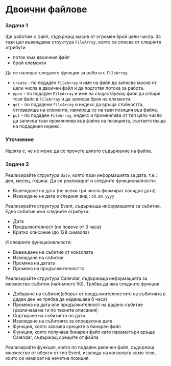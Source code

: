 # Двоични файлове

### Задача 1
Ще работим с файл, съдържащ масив от огромен брой цели числа. За тази цел въвеждаме структура `FileArray`, която се описва от следните атрибути
- поток към двоичния файл
- брой елементи

Да се напишат следните функции за работа с `FileArray`:
- `create` - по подаден `FileArray` и име на файл да записва масив от цели числа в двоичен файл и да подготвя потока за работа.
- `open` - по подаден `FileArray` и име на *съществуващ* файл да отваря този файл в `FileArray` и да записва броя на елементи.
- `get` - по подадени `FileArray` и индекс да връща стойността, отговаряща на елемента, намиращ се на тази позиция във файла.
- `put` - по подаден `FileArray`, индекс и променлива от тип цяло число да записва тази променлива във файла на позицията, съответстваща на подадения индекс.

### Уточнение
Идеята е, че не може да се прочете цялото съдържание на файла. 

### Задача 2
Реализирайте структура `Date`, която пази информацията за дата, т.е.: ден, месец, година. Да се реализират и следните функционалности:
- Въвеждане на дата (не всеки три числа формират валидна
дата)
- Извеждане на дата в следния вид : `dd.mm.yyyy`

Реализирайте структура Event, съдържаща информацията за събитие.
Едно събитие има следните атрибути:
- Дата
- Продължителност (не повече от 3 часа)
- Кратко описание (до 128 символа)

И следните функционалности:
- Въвеждане на събитие от конзолата
- Извеждане на събитие
- Промяна на датата
- Промяна на продължителността

Реализирайте структура Calendar, съдържаща информацията за множество събития (най-много 50). Трябва да има следните функции:
- Добавяне на събитие(сборът от продължителностите на събитията в даден ден не трябва да надвишава 6 часа)
- Промяна на дата или продължителност на дадено събитие (различаваме ги по техните описания)
- Сортиране на събитията по дати
- Извеждане на събитията за определена дата
- Функция, която запазва срещите в бинарен файл
- Функция, която получава бинарен файл като параметъри връща Calendar, съдържащ срещите от файла

Реализирайте функция, която по подаден двоичен файл, съдържащ множество от обекти от тип Event, извежда на конзолата само тези, които се намират на нечетна позиция.
